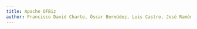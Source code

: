 ```yaml
---
title: Apache OFBiz
author: Francisco David Charte, Óscar Bermúdez, Luis Castro, José Ramón Trillo, José Carlos Entrena. 
---
```


